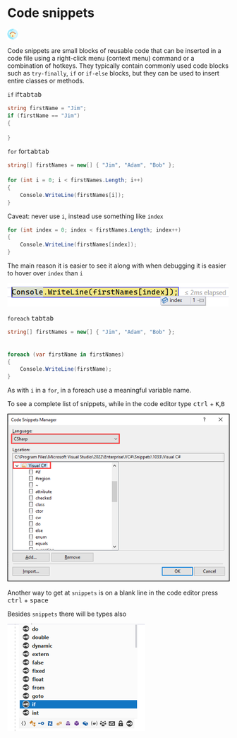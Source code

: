 # Code snippets

[![](assets/home-ec.png)](index.md)


Code snippets are small blocks of reusable code that can be inserted in a code file using a right-click menu (context menu) command or a combination of hotkeys. They typically contain commonly used code blocks such as `try-finally`, `if` or `if-else` blocks, but they can be used to insert entire classes or methods.

`if` if<kbd>tab</kbd><kbd>tab</kbd>

```csharp
string firstName = "Jim";
if (firstName == "Jim")
{
                
}
```

`for` for<kbd>tab</kbd><kbd>tab</kbd>

```csharp
string[] firstNames = new[] { "Jim", "Adam", "Bob" };

for (int i = 0; i < firstNames.Length; i++)
{
    Console.WriteLine(firstNames[i]);
}
```

Caveat: never use `i`, instead use something like `index`

```csharp
for (int index = 0; index < firstNames.Length; index++)
{
    Console.WriteLine(firstNames[index]);
}
```

The main reason it is easier to see it along with when debugging it is easier to hover over `index` than `i`

![Indexer](assets/indexer.png)

`foreach` <kbd>tab</kbd><kbd>tab</kbd>

```csharp
string[] firstNames = new[] { "Jim", "Adam", "Bob" };


foreach (var firstName in firstNames)
{
    Console.WriteLine(firstName);
}
```

As with `i` in a `for`, in a foreach use a meaningful variable name.

To see a complete list of snippets, while in the code editor type <kbd>ctrl</kbd> + <kbd>K</kbd>,<kbd>B</kbd>

![Snippets Manager](assets/snippetsManager.png)

Another way to get at `snippets` is on a blank line in the code editor press <kbd>ctrl</kbd> + <kbd>space</kbd>

Besides `snippets` there will be types also

![Snippets1](assets/snippets1.png)
